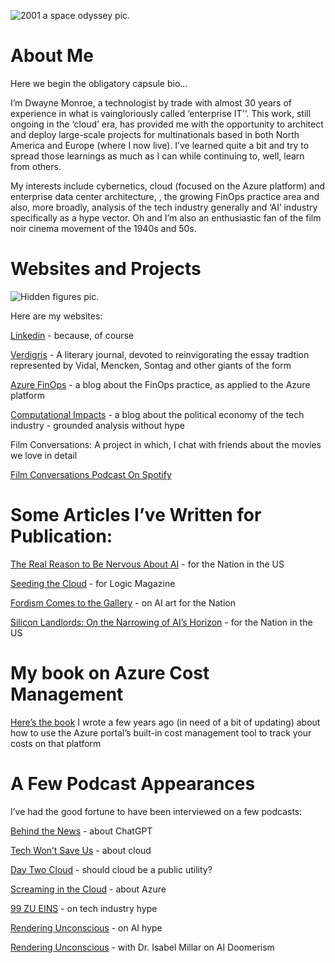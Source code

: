 ![2001 a space odyssey pic.](https://acmpstor.blob.core.windows.net/acmpblob1/2001-bridge.png)
# About Me

Here we begin the obligatory capsule bio…

I’m Dwayne Monroe, a technologist by trade with almost 30 years of experience in what is vaingloriously called ‘enterprise IT'‘. This work, still ongoing in the ‘cloud’ era, has provided me with the opportunity to architect and deploy large-scale projects for multinationals based in both North America and Europe (where I now live). I’ve learned quite a bit and try to spread those learnings as much as I can while continuing to, well, learn from others.

My interests include cybernetics, cloud (focused on the Azure platform) and enterprise data center architecture, , the growing FinOps practice area and also, more broadly, analysis of the tech industry generally and ‘AI’ industry specifically as a hype vector.  Oh and I’m also an enthusiastic fan of the film noir cinema movement of the 1940s and 50s.



# Websites and Projects

![Hidden figures pic.](https://acmpstor.blob.core.windows.net/acmpblob1/Hidden-figures-computer-room.png)


Here are my websites:

[Linkedin](https://www.linkedin.com/in/cloudquistador/) - because, of course

[Verdigris](https://vdgasjournal.com/) - A literary journal, devoted to reinvigorating the essay tradtion represented by Vidal, Mencken, Sontag and other giants of the form


[Azure FinOps](https://azurefinops.blog/) - a blog about the FinOps practice, as applied to the Azure platform

[Computational Impacts](https://monroelab.com/) - a blog about the political economy of the tech industry - grounded analysis without hype

Film Conversations: A project in which, I chat with friends about the movies we love in detail

[Film Conversations Podcast On Spotify](https://open.spotify.com/show/3E5dPk4of0pFAVdcTjGbzy)




# Some Articles I’ve Written for Publication:

[The Real Reason to Be Nervous About AI](https://www.thenation.com/article/society/ai-labor-automation-sentient/) - for the Nation in the US

[Seeding the Cloud](https://logicmag.io/clouds/seeding-the-cloud/) - for Logic Magazine

[Fordism Comes to the Gallery](https://www.thenation.com/article/culture/fordism-ai-art-dall-e/) - on AI art for the Nation

[Silicon Landlords: On the Narrowing of AI’s Horizon](https://www.thenation.com/article/culture/ai-big-tech-monopoly/) - for the Nation in the US

# My book on Azure Cost Management

[Here’s the book](https://www.azurefinops.com/) I wrote a few years ago (in need of a bit of updating) about how to use the Azure portal’s built-in cost management tool to track your costs on that platform

# A Few Podcast Appearances

I’ve had the good fortune to have been interviewed on a few podcasts:

[Behind the News](https://podcasts.apple.com/za/podcast/behind-the-news-2-9-23/id73801817?i=1000598944636) - about ChatGPT

[Tech Won’t Save Us](https://podcasts.apple.com/us/podcast/how-the-cloud-reshaped-the-internet-w-dwayne-monroe/id1507621076?i=1000570674585) - about cloud

[Day Two Cloud](https://daytwocloud.io/podcast/day-two-cloud-083-should-cloud-be-a-public-utility/) - should cloud be a public utility?

[Screaming in the Cloud](https://podcasts.apple.com/us/podcast/all-things-azure-with-dwayne-monroe/id1361244178?i=1000480314727) - about Azure

[99 ZU EINS](https://youtu.be/q6s5WnomgpY) - on tech industry hype

[Rendering Unconscious](https://soundcloud.com/highbrowlowlife/ru188-dwayne-monroe-cloud-architect-marxist-tech-analyst-internet-polemicist-on-ai-propaganda) - on AI hype

[Rendering Unconscious](https://youtu.be/_54STS6XhtU) - with Dr. Isabel Millar on AI Doomerism
